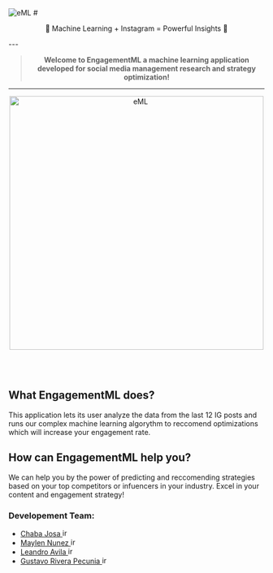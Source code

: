 <img src='https://engagementml.herokuapp.com/static/media/engagementMLb.eea9bdfd.png' alt='eML'>
# <p align='center'>🧠 Machine Learning + Instagram = Powerful Insights 🚀</p>
---

<blockquote><p align='center'><strong>Welcome to EngagementML a machine learning application developed for social media management research and strategy optimization!</strong></p></blockquote>

---
<p align='center'>
<img src='https://riverapecunia.com/wp-content/uploads/2020/03/Screen-Shot-2020-03-26-at-12.00.53-AM.png' alt='eML' width='500'>
</p>
<br/>
<br/>

## What EngagementML does?
This application lets its user analyze the data from the last 12 IG posts and runs our complex machine learning algorythm to reccomend optimizations which will increase your engagement rate.

## How can EngagementML help you?
We can help you by the power of predicting and reccomending strategies based on your top competitors or infuencers in your industry. Excel in your content and engagement strategy!

### Developement Team:
<ul>
  <li><a href='https://github.com/ChabaJosa'>Chaba Josa  <img src="https://res-1.cloudinary.com/crunchbase-production/image/upload/c_lpad,h_256,w_256,f_auto,q_auto:eco/ajracsdqu5gmyfl6nai0" alt='ironhack' width=15 ></a></li>    
  <li><a href='https://github.com/maylennunez'>Maylen Nunez  <img src="https://res-1.cloudinary.com/crunchbase-production/image/upload/c_lpad,h_256,w_256,f_auto,q_auto:eco/ajracsdqu5gmyfl6nai0" alt='ironhack' width=15 ></a></li>
  <li><a href='https://github.com/lavila2010'>Leandro Avila  <img src="https://res-1.cloudinary.com/crunchbase-production/image/upload/c_lpad,h_256,w_256,f_auto,q_auto:eco/ajracsdqu5gmyfl6nai0" alt='ironhack' width=15 ></a></li>
  <li><a href='https://github.com/grpecunia'>Gustavo Rivera Pecunia  <img src="https://res-1.cloudinary.com/crunchbase-production/image/upload/c_lpad,h_256,w_256,f_auto,q_auto:eco/ajracsdqu5gmyfl6nai0" alt='ironhack' width=15 ></a></li>
</ul>


